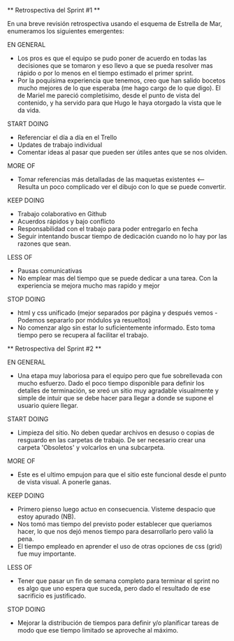 ** Retrospectiva del Sprint #1 **

En una breve revisión retrospectiva usando el esquema de Estrella de Mar, enumeramos los siguientes emergentes:

EN GENERAL
- Los pros es que el equipo se pudo poner de acuerdo en todas las decisiones que se tomaron y eso llevo a que se pueda resolver mas rápido o por lo menos en el tiempo estimado el primer sprint.
- Por la poquísima experiencia que tenemos, creo que han salido bocetos mucho mejores de lo que esperaba (me hago cargo de lo que digo). El de Mariel me pareció completísimo, desde el punto de vista del contenido, y ha servido para que Hugo le haya otorgado la vista que le da vida.

START DOING
- Referenciar el día a día en el Trello
- Updates de trabajo individual
- Comentar ideas al pasar que pueden ser útiles antes que se nos olviden.

MORE OF
- Tomar referencias más detalladas de las maquetas existentes <— Resulta un poco complicado ver el dibujo con lo que se puede convertir.

KEEP DOING
- Trabajo colaborativo en Github
- Acuerdos rápidos y bajo conflicto
- Responsabilidad con el trabajo para poder entregarlo en fecha
- Seguir intentando buscar tiempo de dedicación cuando no lo hay por las razones que sean.

LESS OF
- Pausas comunicativas
- No emplear mas del tiempo que se puede dedicar a una tarea. Con la experiencia se mejora mucho mas rapido y mejor

STOP DOING
- html y css unificado (mejor separados por página y después vemos - Podemos separarlo por módulos ya resueltos)
- No comenzar algo sin estar lo suficientemente informado. Esto toma tiempo pero se recupera al facilitar el trabajo.

** Retrospectiva del Sprint #2 **

EN GENERAL
- Una etapa muy laboriosa para el equipo pero que fue sobrellevada con mucho esfuerzo. Dado el poco tiempo disponible para definir los detalles de terminación, se xreó un sitio muy agradable visualmente y simple de intuir que se debe hacer para llegar a donde se supone el usuario quiere llegar.

START DOING
- Limpieza del sitio. No deben quedar archivos en desuso o copias de resguardo en las carpetas de trabajo. De ser necesario crear una carpeta 'Obsoletos' y volcarlos en una subcarpeta.

MORE OF
- Este es el ultimo empujon para que el sitio este funcional desde el punto de vista visual. A ponerle ganas.

KEEP DOING
- Primero pienso luego actuo en consecuencia. Visteme despacio que estoy apurado (NB).
- Nos tomó mas tiempo del previsto poder establecer que queriamos hacer, lo que nos dejó menos tiempo para desarrollarlo pero valió la pena.
- El tiempo empleado en aprender el uso de otras opciones de css (grid) fue muy importante.

LESS OF
- Tener que pasar un fin de semana completo para terminar el sprint no es algo que uno espera que suceda, pero dado el resultado de ese sacrificio es justificado.

STOP DOING
- Mejorar la distribución de tiempos para definir y/o planificar tareas de modo que ese tiempo limitado se aproveche al máximo.
